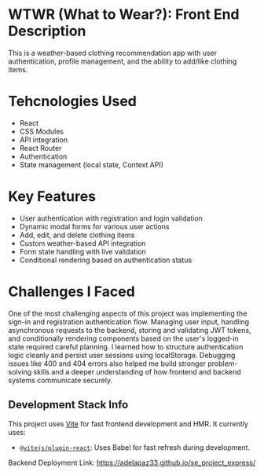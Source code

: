 # WTWR (What to Wear?): Front End Description
This is a weather-based clothing recommendation app with user authentication, profile management, and the ability to add/like clothing items. 

# Tehcnologies Used 
- React
- CSS Modules
- API integration
- React Router
- Authentication 
- State management (local state, Context API)

# Key Features 
- User authentication with registration and login validation  
- Dynamic modal forms for various user actions  
- Add, edit, and delete clothing items  
- Custom weather-based API integration  
- Form state handling with live validation  
- Conditional rendering based on authentication status  

# Challenges I Faced 
One of the most challenging aspects of this project was implementing the sign-in and registration authentication flow. Managing user input, handling asynchronous requests to the backend, storing and validating JWT tokens, and conditionally rendering components based on the user's logged-in state required careful planning. I learned how to structure authentication logic cleanly and persist user sessions using localStorage. Debugging issues like 400 and 404 errors also helped me build stronger problem-solving skills and a deeper understanding of how frontend and backend systems communicate securely.

## Development Stack Info

This project uses [Vite](https://vitejs.dev/) for fast frontend development and HMR. It currently uses:

- [`@vitejs/plugin-react`](https://github.com/vitejs/vite-plugin-react): Uses Babel for fast refresh during development.

Backend Deployment Link: https://adelapaz33.github.io/se_project_express/



